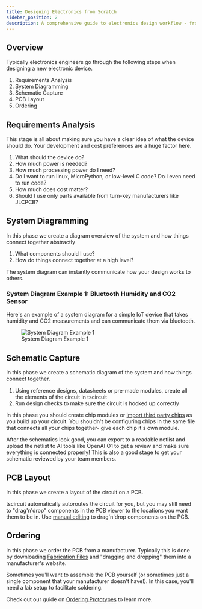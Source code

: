 ```yaml
---
title: Designing Electronics from Scratch
sidebar_position: 2
description: A comprehensive guide to electronics design workflow - from requirements analysis through system diagramming, schematic capture, PCB layout, to final manufacturing
---
```


## Overview

Typically electronics engineers go through the following steps when designing
a new electronic device.

1. Requirements Analysis
2. System Diagramming
3. Schematic Capture
4. PCB Layout
5. Ordering

## Requirements Analysis

This stage is all about making sure you have a clear idea of what the device
should do. Your development and cost preferences are a huge factor here.

1. What should the device do?
2. How much power is needed?
3. How much processing power do I need?
4. Do I want to run linux, MicroPython, or low-level C code? Do I even need
   to run code?
5. How much does cost matter?
6. Should I use only parts available from turn-key manufacturers like JLCPCB?

## System Diagramming

In this phase we create a diagram overview of the system and how things connect
together abstractly

1. What components should I use?
2. How do things connect together at a high level?

The system diagram can instantly communicate how your design works to others.

### System Diagram Example 1: Bluetooth Humidity and CO2 Sensor

Here's an example of a system diagram for a simple IoT device that takes
humidity and CO2 measurements and can communicate them via bluetooth.

<figure>
<img src="/img/system-diagram-1.png" alt="System Diagram Example 1" />
<figcaption>System Diagram Example 1</figcaption>
</figure>

## Schematic Capture

In this phase we create a schematic diagram of the system and how things connect
together.

1. Using reference designs, datasheets or pre-made modules, create all the
   elements of the circuit in tscircuit
2. Run design checks to make sure the circuit is hooked up correctly

In this phase you should create chip modules or [import third party chips](../guides/importing-modules-and-chips/importing-from-jlcpcb.mdx)
as you build up your circuit. You shouldn't be configuring chips in
the same file that connects all your chips together- give each chip it's own
module.

After the schematics look good, you can export to a readable netlist and upload
the netlist to AI tools like OpenAI O1 to get a review and make sure everything
is connected properly! This is also a good stage to get your schematic reviewed
by your team members.

## PCB Layout

In this phase we create a layout of the circuit on a PCB.

tscircuit automatically autoroutes the circuit for you, but you may still need
to "drag'n'drop" components in the PCB viewer to the locations you want them to
be in. Use [manual editing](../guides/tscircuit-essentials/manual-edits.mdx) to drag'n'drop
components on the PCB.

## Ordering

In this phase we order the PCB from a manufacturer. Typically this is done
by downloading [Fabrication Files](../guides/understanding-fabrication-files.md)
and "dragging and dropping" them into a manufacturer's website.

Sometimes you'll want to assemble the PCB yourself (or sometimes just a single
component that your manufacturer doesn't have!). In this case, you'll need a
lab setup to facilitate soldering.

Check out our guide on [Ordering Prototypes](./ordering-prototypes.mdx) to learn more.
